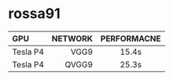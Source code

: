 # rossa91

| GPU | NETWORK | PERFORMACNE | 
|:-------|-------:|:------:|
|   Tesla P4    |   VGG9    |   15.4s   |
|   Tesla P4    |   QVGG9    |   25.3s   |
